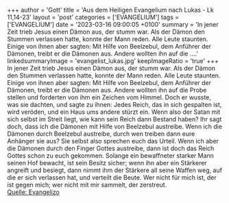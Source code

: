 +++
author = 'Gott'
title = 'Aus dem Heiligen Evangelium nach Lukas - Lk 11,14-23'
layout = 'post'
categories = ['EVANGELIUM']
tags = ['EVANGELIUM']
date = '2023-03-16 09:00:05 +0100'
summary = 'In jener Zeit trieb Jesus einen Dämon aus, der stumm war. Als der Dämon den Stummen verlassen hatte, konnte der Mann reden. Alle Leute staunten. Einige von ihnen aber sagten: Mit Hilfe von Beelzebul, dem Anführer der Dämonen, treibt er die Dämonen aus. Andere wollten ihn auf die ....'
linkedsummaryImage = 'evangelist_lukas.jpg'
keepImageRatio = 'true'
+++
In jener Zeit trieb Jesus einen Dämon aus, der stumm war. Als der Dämon den Stummen verlassen hatte, konnte der Mann reden. Alle Leute staunten.
Einige von ihnen aber sagten: Mit Hilfe von Beelzebul, dem Anführer der Dämonen, treibt er die Dämonen aus.
Andere wollten ihn auf die Probe stellen und forderten von ihm ein Zeichen vom Himmel.<!--more-->
Doch er wusste, was sie dachten, und sagte zu ihnen: Jedes Reich, das in sich gespalten ist, wird veröden, und ein Haus ums andere stürzt ein.
Wenn also der Satan mit sich selbst im Streit liegt, wie kann sein Reich dann Bestand haben? Ihr sagt doch, dass ich die Dämonen mit Hilfe von Beelzebul austreibe.
Wenn ich die Dämonen durch Beelzebul austreibe, durch wen treiben dann eure Anhänger sie aus? Sie selbst also sprechen euch das Urteil.
Wenn ich aber die Dämonen durch den Finger Gottes austreibe, dann ist doch das Reich Gottes schon zu euch gekommen.
Solange ein bewaffneter starker Mann seinen Hof bewacht, ist sein Besitz sicher;
wenn ihn aber ein Stärkerer angreift und besiegt, dann nimmt ihm der Stärkere all seine Waffen weg, auf die er sich verlassen hat, und verteilt die Beute.
Wer nicht für mich ist, der ist gegen mich; wer nicht mit mir sammelt, der zerstreut.<br> [Quelle: Evangelizo](https://evangeliumtagfuertag.org/DE/gospel)